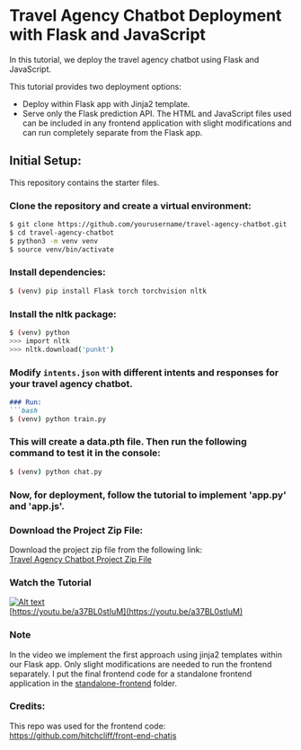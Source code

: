 # Travel Agency Chatbot Deployment with Flask and JavaScript

In this tutorial, we deploy the travel agency chatbot using Flask and JavaScript.

This tutorial provides two deployment options:

- Deploy within Flask app with Jinja2 template.
- Serve only the Flask prediction API. The HTML and JavaScript files used can be included in any frontend application with slight modifications and can run completely separate from the Flask app.

## Initial Setup:
This repository contains the starter files.

### Clone the repository and create a virtual environment:
```bash
$ git clone https://github.com/yourusername/travel-agency-chatbot.git
$ cd travel-agency-chatbot
$ python3 -m venv venv
$ source venv/bin/activate
```

### Install dependencies:
```bash
$ (venv) pip install Flask torch torchvision nltk
```

### Install the nltk package:
```bash
$ (venv) python
>>> import nltk
>>> nltk.download('punkt')
```

### Modify `intents.json` with different intents and responses for your travel agency chatbot.

```markdown
### Run:
```bash
$ (venv) python train.py
```
### This will create a data.pth file. Then run the following command to test it in the console:
```bash
$ (venv) python chat.py
```

### Now, for deployment, follow the tutorial to implement 'app.py' and 'app.js'.

### Download the Project Zip File:

Download the project zip file from the following link:  
    [Travel Agency Chatbot Project Zip File](https://drive.google.com/file/d/1GUVIfqfnRMa-VvT9shZ1f1JFqcKqN2Pb/view?usp=sharing)

### Watch the Tutorial
[![Alt text](https://img.youtube.com/vi/a37BL0stIuM/hqdefault.jpg)](https://youtu.be/a37BL0stIuM)  
[https://youtu.be/a37BL0stIuM](https://youtu.be/a37BL0stIuM)

### Note
In the video we implement the first approach using jinja2 templates within our Flask app. Only slight modifications are needed to run the frontend separately. I put the final frontend code for a standalone frontend application in the [standalone-frontend](/standalone-frontend) folder.

### Credits:
This repo was used for the frontend code:
https://github.com/hitchcliff/front-end-chatjs

